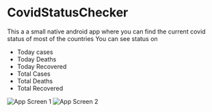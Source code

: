 # CovidStatusChecker

This a a small native android app where you can find the current covid status of most of the countries
You can see status on 

- Today cases
- Today Deaths 
- Today Recovered
- Total Cases
- Total Deaths
- Total Recovered

![App Screen 1](/src/main/res/drawable/app_2.jpg)
![App Screen 2](/src/main/res/drawable/app_1.jpeg)